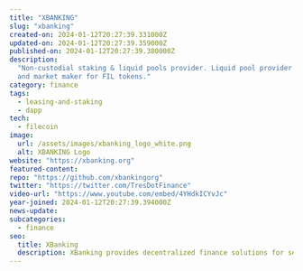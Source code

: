 ```yaml
---
title: "XBANKING"
slug: "xbanking"
created-on: 2024-01-12T20:27:39.331000Z
updated-on: 2024-01-12T20:27:39.359000Z
published-on: 2024-01-12T20:27:39.380000Z
description:
  "Non-custodial staking & liquid pools provider. Liquid pool provider
  and market maker for FIL tokens."
category: finance
tags:
  - leasing-and-staking
  - dapp
tech:
  - filecoin
image:
  url: /assets/images/xbanking_logo_white.png
  alt: XBANKING Logo
website: "https://xbanking.org"
featured-content:
repo: "https://github.com/xbankingorg"
twitter: "https://twitter.com/TresDotFinance"
video-url: "https://www.youtube.com/embed/4YHdkICYvJc"
year-joined: 2024-01-12T20:27:39.394000Z
news-update:
subcategories:
  - finance
seo:
  title: XBanking
  description: XBanking provides decentralized finance solutions for secure transactions.
---
```

